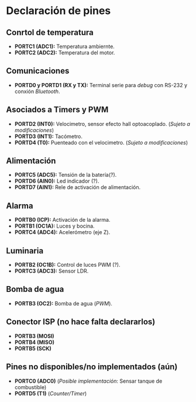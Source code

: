 Declaración de pines
====================

Conrtol de temperatura
----------------------

* **PORTC1 (ADC1):** Temperatura ambiernte.
* **PORTC2 (ADC2):** Temperatura del motor.

Comunicaciones
--------------

* **PORTD0 y PORTD1 (RX y TX):** Terminal serie para *debug* con RS-232 y conxión *Bluetooth*.

Asociados a Timers y PWM
------------------------

* **PORTD2 (INT0):** Velocimetro, sensor efecto hall optoacoplado. (*Sujeto a modificaciones*)
* **PORTD3 (INT1):** Tacómetro.
* **PORTD4 (T0):** Puenteado con el velocimetro. (*Sujeto a modificaciones*)

Alimentación
------------

* **PORTC5 (ADC5):** Tensión de la batería(?).
* **PORTD6 (AIN0):** Led indicador (?).
* **PORTD7 (AIN1):** Rele de activación de alimentación.

Alarma
------

* **PORTB0 (ICP):** Activación de la alarma.
* **PORTB1 (OC1A):** Luces y bocina.
* **PORTC4 (ADC4):** Acelerómetro (eje Z).

Luminaria
---------

* **PORTB2 (OC1B):** Control de luces PWM (?).
* **PORTC3 (ADC3):** Sensor LDR.

Bomba de agua
-------------

* **PORTB3 (OC2):** Bomba de agua (*PWM*).

Conector ISP (no hace falta declararlos)
----------------------------------------

* **PORTB3 (MOSI)**
* **PORTB4 (MISO)**
* **PORTB5 (SCK)**

Pines no disponibles/no implementados (aún)
-------------------------------------------

* **PORTC0 (ADC0)** (*Posible implementación*: Sensar tanque de combustible)
* **PORTD5 (T1)** (*Counter/Timer*)

